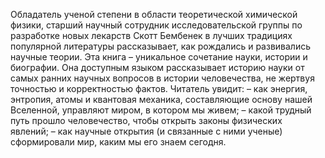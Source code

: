 <!--2024-01-21 22:36:36-->
Обладатель ученой степени в области теоретической химической физики, старший научный сотрудник исследовательской группы по разработке новых лекарств Скотт Бембенек в лучших традициях популярной литературы рассказывает, как рождались и развивались научные теории. Эта книга – уникальное сочетание науки, истории и биографии. Она доступным языком рассказывает историю науки от самых ранних научных вопросов в истории человечества, не жертвуя точностью и корректностью фактов. Читатель увидит: – как энергия, энтропия, атомы и квантовая механика, составляющие основу нашей Вселенной, управляют миром, в котором мы живем; – какой трудный путь прошло человечество, чтобы открыть законы физических явлений; – как научные открытия (и связанные с ними ученые) сформировали мир, каким мы его знаем сегодня.